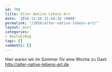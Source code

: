 ```yaml
---
id: 700
title: Alter-Native-Lebens-Art
date: '2016-11-16 21:44:36 +0000'
permalink: "/2016/alter-native-lebens-art/"
layout: post
categories:
- WasTobiMag
tags: []
comments: []
---
```

Hier waren wir im Sommer für eine Woche zu Gast:  
<http://alter-native-lebens-art.de>